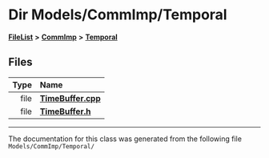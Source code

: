 

# Dir Models/CommImp/Temporal



[**FileList**](files.md) **>** [**CommImp**](dir_6202b98a8704f42b1ea358646461643f.md) **>** [**Temporal**](dir_ffb56fa5fbb3b89fb2d1e87d90c0c2f7.md)












## Files

| Type | Name |
| ---: | :--- |
| file | [**TimeBuffer.cpp**](_time_buffer_8cpp.md) <br> |
| file | [**TimeBuffer.h**](_time_buffer_8h.md) <br> |



























































------------------------------
The documentation for this class was generated from the following file `Models/CommImp/Temporal/`

